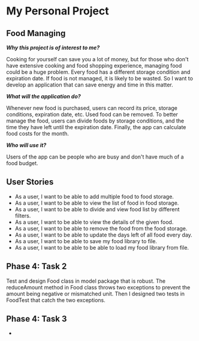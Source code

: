 # My Personal Project

## Food Managing

***Why this project is of interest to me?***

Cooking for yourself can save you a lot of money, 
but for those who don't have extensive cooking and food shopping experience, 
managing food could be a huge problem. Every food has a different storage condition and expiration date. 
If food is not managed, it is likely to be wasted. 
So I want to develop an application that can save energy and time in this matter.

***What will the application do?***

Whenever new food is purchased, users can record its price, storage conditions, expiration date, etc. 
Used food can be removed. 
To better manage the food, 
users can divide foods by storage conditions, and the time they have left until the expiration date. 
Finally, the app can calculate food costs for the month.

***Who will use it?***

Users of the app can be people who are busy and don't have much of a food budget.

## User Stories

- As a user, I want to be able to add multiple food to food storage.
- As a user, I want to be able to view the list of food in food storage.
- As a user, I want to be able to divide and view food list by different filters.
- As a user, I want to be able to view the details of the given food.
- As a user, I want to be able to remove the food from the food storage.
- As a user, I want to be able to update the days left of all food every day.
- As a user, I want to be able to save my food library to file. 
- As a user, I want to be able to be able to load my food library from file.

## Phase 4: Task 2

Test and design Food class in model package that is robust.
The reduceAmount method in Food class throws two exceptions to prevent the amount being negative or mismatched unit.
Then I designed two tests in FoodTest that catch the two exceptions.

## Phase 4: Task 3

- 